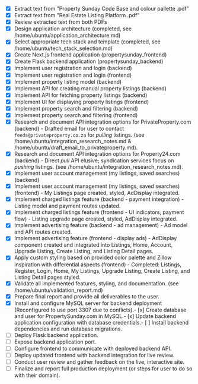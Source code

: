 - [x] Extract text from "Property Sunday Code Base and colour pallette .pdf"
- [x] Extract text from "Real Estate Listing Platform .pdf"
- [x] Review extracted text from both PDFs
- [x] Design application architecture (completed, see /home/ubuntu/application_architecture.md)
- [x] Select appropriate tech stack and template (completed, see /home/ubuntu/tech_stack_selection.md)
- [x] Create Next.js frontend application (propertysunday_frontend)
- [x] Create Flask backend application (propertysunday_backend)
- [x] Implement user registration and login (backend)
- [x] Implement user registration and login (frontend)
- [x] Implement property listing model (backend)
- [x] Implement API for creating manual property listings (backend)
- [x] Implement API for fetching property listings (backend)
- [x] Implement UI for displaying property listings (frontend)
- [x] Implement property search and filtering (backend)
- [x] Implement property search and filtering (frontend)
- [x] Research and document API integration options for PrivateProperty.com (backend) - Drafted email for user to contact `feeds@privateproperty.co.za` for *pulling* listings. (see /home/ubuntu/integration_research_notes.md & /home/ubuntu/draft_email_to_privateproperty.md).
- [x] Research and document API integration options for Property24.com (backend) - Direct *pull* API elusive; syndication services focus on *pushing* listings. (see /home/ubuntu/integration_research_notes.md).
- [x] Implement user account management (my listings, saved searches) (backend)
- [x] Implement user account management (my listings, saved searches) (frontend) - My Listings page created, styled, AdDisplay integrated.
- [x] Implement charged listings feature (backend - payment integration) - Listing model and payment routes updated.
- [x] Implement charged listings feature (frontend - UI indicators, payment flow) - Listing upgrade page created, styled, AdDisplay integrated.
- [x] Implement advertising feature (backend - ad management) - Ad model and API routes created.
- [x] Implement advertising feature (frontend - display ads) - AdDisplay component created and integrated into Listings, Home, Account, Upgrade Listing, Create Listing, and Listing Detail pages.
- [x] Apply custom styling based on provided color palette and Zillow inspiration with differential aspects (frontend) - Completed: Listings, Register, Login, Home, My Listings, Upgrade Listing, Create Listing, and Listing Detail pages styled.
- [x] Validate all implemented features, styling, and documentation. (see /home/ubuntu/validation_report.md)
- [x] Prepare final report and provide all deliverables to the user.
- [x] Install and configure MySQL server for backend deployment (Reconfigured to use port 3307 due to conflicts).- [x] Create database and user for PropertySunday.com in MySQL.- [x] Update backend application configuration with database credentials.- [ ] Install backend dependencies and run database migrations.
- [ ] Deploy Flask backend application.
- [ ] Expose backend application port.
- [ ] Configure frontend to communicate with deployed backend API.
- [ ] Deploy updated frontend with backend integration for live review.
- [ ] Conduct user review and gather feedback on the live, interactive site.
- [ ] Finalize and report full production deployment (or steps for user to do so with their domain).
